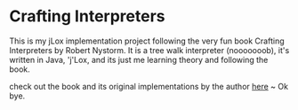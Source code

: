 # Crafting Interpreters

This is my jLox implementation project following the very fun book Crafting Interpreters by Robert Nystorm.
It is a tree walk interpreter (nooooooob), it's written in Java, 'j'Lox, and its just me learning theory and following
the book. 

check out the book and its original implementations by the author [here](https://github.com/munificent/craftinginterpreters)
~ Ok bye.

